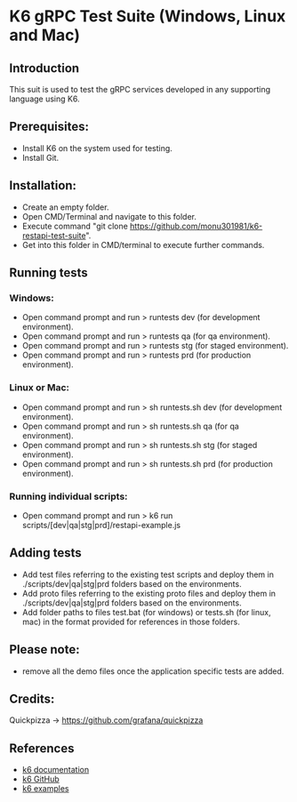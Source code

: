 # K6 gRPC Test Suite (Windows, Linux and Mac)

## Introduction
This suit is used to test the gRPC services developed in any supporting language using K6.

## Prerequisites:
- Install K6 on the system used for testing.
- Install Git. 

## Installation:
- Create an empty folder.
- Open CMD/Terminal and navigate to this folder.
- Execute command "git clone https://github.com/monu301981/k6-restapi-test-suite".
- Get into this folder in CMD/terminal to execute further commands.

## Running tests

### Windows:
- Open command prompt and run > runtests dev (for development environment).
- Open command prompt and run > runtests qa (for qa environment).
- Open command prompt and run > runtests stg (for staged environment).
- Open command prompt and run > runtests prd (for production environment).

### Linux or Mac:
- Open command prompt and run > sh runtests.sh dev (for development environment).
- Open command prompt and run > sh runtests.sh qa (for qa environment).
- Open command prompt and run > sh runtests.sh stg (for staged environment).
- Open command prompt and run > sh runtests.sh prd (for production environment).

### Running individual scripts:
- Open command prompt and run > k6 run scripts/[dev|qa|stg|prd]/restapi-example.js

## Adding tests
- Add test files referring to the existing test scripts and deploy them in ./scripts/dev|qa|stg|prd folders based on the environments.
- Add proto files referring to the existing proto files and deploy them in ./scripts/dev|qa|stg|prd folders based on the environments.
- Add folder paths to files test.bat (for windows) or tests.sh (for linux, mac) in the format provided for references in those folders.

## Please note:
- remove all the demo files once the application specific tests are added.

## Credits:
Quickpizza -> https://github.com/grafana/quickpizza

 ## References
* [k6 documentation](https://k6.io/docs/)
* [k6 GitHub](https://github.com/loadimpact/k6)
* [k6 examples](https://k6.io/docs/examples)

